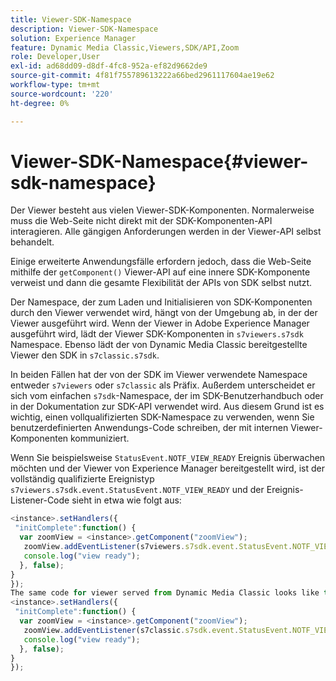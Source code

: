 ```yaml
---
title: Viewer-SDK-Namespace
description: Viewer-SDK-Namespace
solution: Experience Manager
feature: Dynamic Media Classic,Viewers,SDK/API,Zoom
role: Developer,User
exl-id: ad68dd09-d8df-4fc8-952a-ef82d9662de9
source-git-commit: 4f81f755789613222a66bed2961117604ae19e62
workflow-type: tm+mt
source-wordcount: '220'
ht-degree: 0%

---
```


# Viewer-SDK-Namespace{#viewer-sdk-namespace}

Der Viewer besteht aus vielen Viewer-SDK-Komponenten. Normalerweise muss die Web-Seite nicht direkt mit der SDK-Komponenten-API interagieren. Alle gängigen Anforderungen werden in der Viewer-API selbst behandelt.

Einige erweiterte Anwendungsfälle erfordern jedoch, dass die Web-Seite mithilfe der `getComponent()` Viewer-API auf eine innere SDK-Komponente verweist und dann die gesamte Flexibilität der APIs von SDK selbst nutzt.

Der Namespace, der zum Laden und Initialisieren von SDK-Komponenten durch den Viewer verwendet wird, hängt von der Umgebung ab, in der der Viewer ausgeführt wird. Wenn der Viewer in Adobe Experience Manager ausgeführt wird, lädt der Viewer SDK-Komponenten in `s7viewers.s7sdk` Namespace. Ebenso lädt der von Dynamic Media Classic bereitgestellte Viewer den SDK in `s7classic.s7sdk`.

In beiden Fällen hat der von der SDK im Viewer verwendete Namespace entweder `s7viewers` oder `s7classic` als Präfix. Außerdem unterscheidet er sich vom einfachen `s7sdk`-Namespace, der im SDK-Benutzerhandbuch oder in der Dokumentation zur SDK-API verwendet wird. Aus diesem Grund ist es wichtig, einen vollqualifizierten SDK-Namespace zu verwenden, wenn Sie benutzerdefinierten Anwendungs-Code schreiben, der mit internen Viewer-Komponenten kommuniziert.

Wenn Sie beispielsweise `StatusEvent.NOTF_VIEW_READY` Ereignis überwachen möchten und der Viewer von Experience Manager bereitgestellt wird, ist der vollständig qualifizierte Ereignistyp `s7viewers.s7sdk.event.StatusEvent.NOTF_VIEW_READY` und der Ereignis-Listener-Code sieht in etwa wie folgt aus:

```javascript {.line-numbers}
<instance>.setHandlers({ 
 "initComplete":function() { 
  var zoomView = <instance>.getComponent("zoomView"); 
   zoomView.addEventListener(s7viewers.s7sdk.event.StatusEvent.NOTF_VIEW_READY, function(e) { 
   console.log("view ready"); 
  }, false); 
} 
}); 
The same code for viewer served from Dynamic Media Classic looks like this: 
<instance>.setHandlers({ 
 "initComplete":function() { 
  var zoomView = <instance>.getComponent("zoomView"); 
   zoomView.addEventListener(s7classic.s7sdk.event.StatusEvent.NOTF_VIEW_READY, function(e) { 
   console.log("view ready"); 
  }, false); 
} 
});
```

